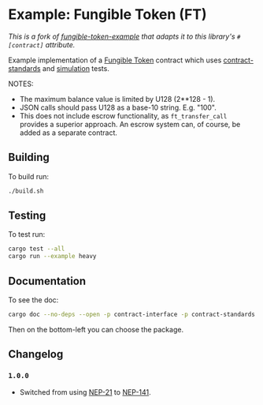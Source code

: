 # Example: Fungible Token (FT)

_This is a fork of [fungible-token-example](https://github.com/near/near-sdk-rs/tree/master/examples/fungible-token) that adapts it to this library's `#[contract]` attribute._

Example implementation of a [Fungible Token] contract which uses [contract-standards] and [simulation] tests.

  [Fungible Token]: https://nomicon.io/Standards/Tokens/FungibleTokenCore.html
  [contract-standards]: ../../contract-standards/
  [simulation]: https://github.com/near/near-sdk-rs/tree/master/near-sdk-sim

NOTES:
 - The maximum balance value is limited by U128 (2**128 - 1).
 - JSON calls should pass U128 as a base-10 string. E.g. "100".
 - This does not include escrow functionality, as `ft_transfer_call` provides a superior approach. An escrow system can, of course, be added as a separate contract.

## Building
To build run:
```bash
./build.sh
```

## Testing
To test run:
```bash
cargo test --all
cargo run --example heavy
```

## Documentation
To see the doc:
```bash
cargo doc --no-deps --open -p contract-interface -p contract-standards -p fungible-token -p defi
```
Then on the bottom-left you can choose the package.

## Changelog

### `1.0.0`

- Switched from using [NEP-21](https://github.com/near/NEPs/pull/21) to [NEP-141](https://github.com/near/NEPs/issues/141).


